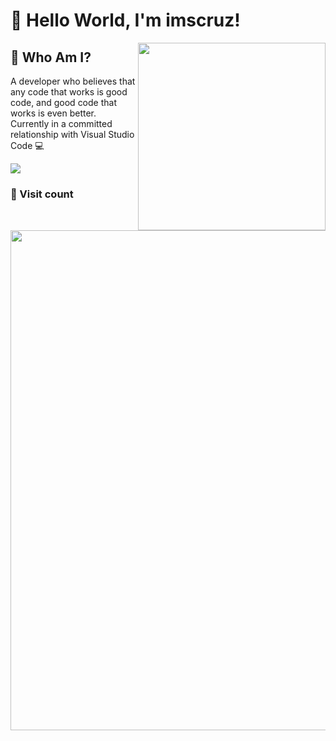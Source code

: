 # 👾 Hello World, I'm imscruz!

<img align="right" src="https://media2.giphy.com/media/v1.Y2lkPTc5MGI3NjExNnNmN2ptcTg1aWM0eHRpN3dxeGZqZnFpcmc3eHl4YzNrNXgxeGt4MyZlcD12MV9pbnRlcm5hbF9naWZfYnlfaWQmY3Q9Zw/3o6Zt7aSSZLX6U5WtW/giphy.gif" width="300">

## 🤔 Who Am I?
A developer who believes that any code that works is good code, and good code that works is even better. Currently in a committed relationship with Visual Studio Code 💻
<p align="left">
  <img src="https://github-readme-stats.vercel.app/api?username=imscruz&show_icons=true&theme=midnight-purple&hide_border=true" />

### 👀 Visit count
<img src="https://count.getloli.com/get/@imscruz?theme=rule34" width="800">

